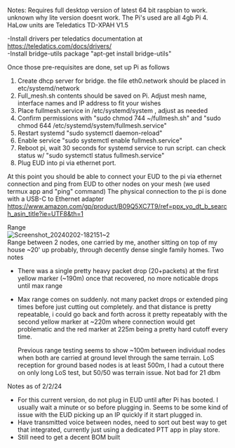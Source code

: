 Notes:
Requires full desktop version of latest 64 bit raspbian to work. unknown why lite version doesnt work. The Pi's used are all 4gb Pi 4. HaLow units are Teledatics TD-XPAH V1.5

  -Install drivers per teledatics documentation at https://teledatics.com/docs/drivers/  <br>
  -Install bridge-utils package "apt-get install bridge-utils" 

Once those pre-requisites are done, set up Pi as follows

1. Create dhcp server for bridge. the file eth0.network should be placed in etc/systemd/network  
2. Full_mesh.sh contents should be saved on Pi. Adjust mesh name, interface names and IP address to fit your wishes
3. Place fullmesh.service in /etc/systemd/system , adjust as needed
4. Confirm permissions with "sudo chmod 744 ~/fullmesh.sh" and "sudo chmod 644 /etc/systemd/system/fullmesh.service"
5. Restart systemd "sudo systemctl daemon-reload"
6. Enable service "sudo systemctl enable fullmesh.service"
7. Reboot pi, wait 30 seconds for systemd service to run script. can check status w/ "sudo systemctl status fullmesh.service"
8. Plug EUD into pi via ethernet port.

At this point you should be able to connect your EUD to the pi via ethernet connection and ping from EUD to other nodes on your mesh (we used termux app and "ping" command)
The physical connection to the pi is done with a USB-C to Ethernet adapter https://www.amazon.com/gp/product/B09Q5XC7T9/ref=ppx_yo_dt_b_search_asin_title?ie=UTF8&th=1 <br>

Range <br>
![Screenshot_20240202-182151~2](https://github.com/NHOQA/TD-XPAH_Mesh/assets/74009174/6343a2c4-ce3f-4fde-83df-91218b7835b7) <br>
Range between 2 nodes, one carried by me, another sitting on top of my house ~20' up probably, through decently dense single family homes. Two notes <br>
- There was a single pretty heavy packet drop (20+packets) at the first yellow marker (~190m) once that recovered, no more noticable drops until max range
- Max range comes on suddenly. not many packet drops or extended ping times before just cutting out completely. and that distance is pretty repeatable, i could go back and forth across it pretty repeatably with the second yellow marker at ~220m where connection would get problematic and the red marker at 225m being a pretty hard cutoff every time.

  Previous range testing seems to show ~100m between individual nodes when both are carried at ground level through the same terrain.
  LoS reception for ground based nodes is at least 500m, I had a cutout there on only long LoS test, but 50/50 was terrain issue.  Not bad for 21 dbm

Notes as of 2/2/24 <br>
- For this current version, do not plug in EUD until after Pi has booted. I usually wait a minute or so before plugging in. Seems to be some kind of issue with the EUD picking up an IP quickly if it start plugged in. <br>
- Have transmitted voice between nodes, need to sort out best way to get that integrated, currently just using a dedicated PTT app in play store.
- Still need to get a decent BOM built



